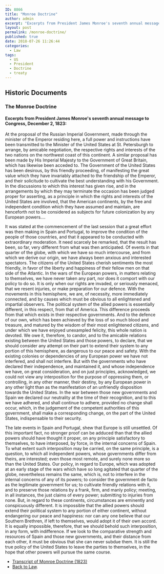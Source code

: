 ```yaml
---
ID: 8866
title: "Monroe Doctrine"
author: admin
excerpt: "Excerpts from President James Monroe's seventh annual message to Congress, December 2, 1823."
layout: post
permalink: /monroe-doctrine/
published: true
date: 2018-07-26 11:26:44
categories:
  - Law
tags:
  - US
  - President
  - Doctrine
  - treaty
---
```

## Historic Documents
### The Monroe Doctrine

#### Excerpts from President James Monroe's seventh annual message to Congress, December 2, 1823:
At the proposal of the Russian Imperial Government, made through the minister of the Emperor residing here, a full power and instructions have been transmitted to the Minister of the United States at St. Petersburgh to arrange, by amicable negotiation, the respective rights and interests of the two nations on the northwest coast of this continent. A similar proposal has been made by His Imperial Majesty to the Government of Great Britain, which has likewise been acceded to. The Government of the United States has been desirous, by this friendly proceeding, of manifesting the great value which they have invariably attached to the friendship of the Emperor, and their solicitude to cultivate the best understanding with his Government. In the discussions to which this interest has given rise, and in the arrangements by which they may terminate the occasion has been judged proper for asserting, as a principle in which the rights and interests of the United States are involved, that the American continents, by the free and independent condition which they have assumed and maintain, are henceforth not to be considered as subjects for future colonization by any European powers....

It was stated at the commencement of the last session that a great effort was then making in Spain and Portugal, to improve the condition of the people of those countries, and that it appeared to be conducted with extraordinary moderation. It need scarcely be remarked, that the result has been, so far, very different from what was then anticipated. Of events in that quarter of the globe, with which we have so much intercourse, and from which we derive our origin, we have always been anxious and interested spectators. The citizens of the United States cherish sentiments the most friendly, in favor of the liberty and happiness of their fellow men on that side of the Atlantic. In the wars of the European powers, in matters relating to themselves, we have never taken any part, nor does it comport with our policy to do so. It is only when our rights are invaded, or seriously menaced, that we resent injuries, or make preparation for our defence. With the movements in this hemisphere, we are, of necessity, more immediately connected, and by causes which must be obvious to all enlightened and impartial observers. The political system of the allied powers is essentially different, in this respect, from that of America. This difference proceeds from that which exists in their respective governments. And to the defence of our own, which has been achieved by the loss of so much blood and treasure, and matured by the wisdom of their most enlightened citizens, and under which we have enjoyed unexampled felicity, this whole nation is devoted. We owe it, therefore, to candor, and to the amicable relations existing between the United States and those powers, to declare, that we should consider any attempt on their part to extend their system to any portion of this hemisphere, as dangerous to our peace and safety. With the existing colonies or dependencies of any European power we have not interfered, and shall not interfere. But with the governments who have declared their independence, and maintained it, and whose independence we have, on great consideration, and on just principles, acknowledged, we could not view any interposition for the purpose of oppressing them, or controlling, in any other manner, their destiny, by any European power in any other light than as the manifestation of an unfriendly disposition towards the United States. In the war between those new governments and Spain we declared our neutrality at the time of their recognition, and to this we have adhered, and shall continue to adhere, provided no change shall occur, which, in the judgement of the competent authorities of this government, shall make a corresponding change, on the part of the United States, indispensable to their security.

The late events in Spain and Portugal, shew that Europe is still unsettled. Of this important fact, no stronger proof can be adduced than that the allied powers should have thought it proper, on any principle satisfactory to themselves, to have interposed, by force, in the internal concerns of Spain. To what extent such interposition may be carried, on the same principle, is a question, to which all independent powers, whose governments differ from theirs, are interested; even those most remote, and surely none more so than the United States. Our policy, in regard to Europe, which was adopted at an early stage of the wars which have so long agitated that quarter of the globe, nevertheless remains the same, which is, not to interfere in the internal concerns of any of its powers; to consider the government de facto as the legitimate government for us; to cultivate friendly relations with it, and to preserve those relations by a frank, firm, and manly policy; meeting, in all instances, the just claims of every power; submitting to injuries from none. But, in regard to these continents, circumstances are eminently and conspicuously different. It is impossible that the allied powers should extend their political system to any portion of either continent, without endangering our peace and happiness: nor can any one believe that our Southern Brethren, if left to themselves, would adopt it of their own accord. It is equally impossible, therefore, that we should behold such interposition, in any form, with indifference. If we look to the comparative strength and resources of Spain and those new governments, and their distance from each other, it must be obvious that she can never subdue them. It is still the true policy of the United States to leave the parties to themselves, in the hope that other powers will pursue the same course.

- [Transcript of Monroe Doctrine (1823)](https://www.ourdocuments.gov/doc.php?flash=false&doc=23&page=transcript)
- [Back to Law](https://doctrineofdiscovery.org/law/).
